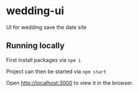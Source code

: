 # wedding-ui
UI for wedding save the date site

## Running locally

First install packages via
`npm i`

Project can then be started via
`npm start`

Open [http://localhost:3000](http://localhost:3000) to view it in the browser. 
